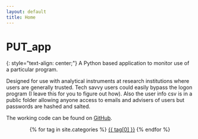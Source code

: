 ```yaml
---
layout: default
title: Home
---
```


# PUT_app
{: style="text-align: center;"}
A Python based application to monitor use of a particular program.

Designed for use with analytical instruments at research institutions where users are generally trusted.
Tech savvy users could easily bypass the logon program (I leave this for you to figure out how).
Also the user info csv is in a public folder allowing anyone access to emails and advisers of users but passwords are hashed and salted.


The working code can be found on [GitHub](https://github.com/openafox/put_app).

  <div class="tags-expo-list" style="text-align: center;">
    {% for tag in site.categories %}
    <a href="{{ site.baseurl }}/blog/categories#{{ tag[0] | slugify }}" class="post-tag">{{ tag[0] }}</a>
    {% endfor %}
  </div>
